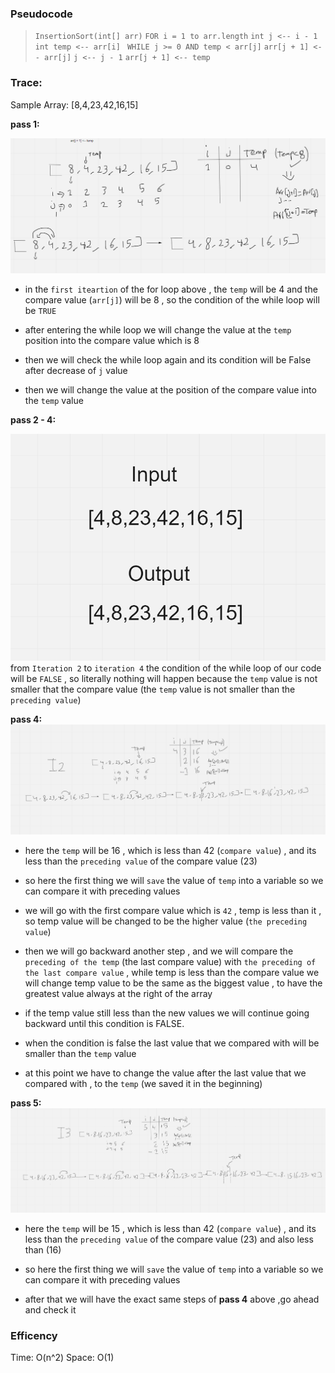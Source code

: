 

### Pseudocode
>  `InsertionSort(int[] arr)`
   `FOR i = 1 to arr.length`
      `int j <-- i - 1`
      `int temp <-- arr[i]`
     ` WHILE j >= 0 AND temp < arr[j]`
        `arr[j + 1] <-- arr[j]`
        `j <-- j - 1`
      `arr[j + 1] <-- temp`

### Trace:

Sample Array: [8,4,23,42,16,15]

**pass 1:**

![iteration1](assets/I1.PNG)


* in the `first iteartion` of the for loop above , the `temp` will be 4 and the compare value (`arr[j]`) will be 8 , so the condition of the while loop will be `TRUE`

* after entering the while loop we will change the value at the `temp` position into the compare value which is 8 

* then we will check the while loop again and its condition will be False after decrease of `j` value

* then we will change the value at the position of the compare value into the `temp` value

**pass 2 - 4:**


![iteration2-4](assets/i2-4.PNG)
from `Iteration 2` to `iteration 4` the condition of the while loop of our code will be `FALSE` , so literally nothing will happen because the `temp` value is not smaller that the compare value (the `temp` value is not smaller than the `preceding value`)



**pass 4:**
![iteration2](assets/i2.PNG)

* here the `temp` will be 16 , which is less than 42 (`compare value`) , and its less than the `preceding value` of the compare value (23)
* so here the first thing we will `save` the value of `temp` into a variable so we can compare it with preceding values

* we will go with the first compare value which is `42` , temp is less than it , so temp value will be changed to be the higher value (`the preceding value`)

* then we will go backward another step , and we will compare the `preceding of the temp` (the last compare value) with `the preceding of the last compare value` , while temp is less than the compare value we will change temp value to be the same as the biggest value , to have the greatest value always at the right of the array

* if the temp value still less than the new values we will continue going backward until this condition is FALSE.

* when the condition is false the last value that we compared with will be smaller than the `temp` value

* at this point we have to change the value after the last value that we compared with , to the `temp` (we saved it in the beginning)


**pass 5:**
![iteration2-4](assets/i3.PNG)

* here the `temp` will be 15 , which is less than 42 (`compare value`) , and its less than the `preceding value` of the compare value (23) and also less than (16)
* so here the first thing we will `save` the value of `temp` into a variable so we can compare it with preceding values

* after that we will have the exact same steps of **pass 4** above ,go ahead and check it
### Efficency
Time: O(n^2)
Space: O(1)
